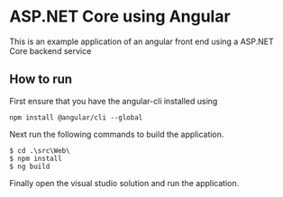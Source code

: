 # ASP.NET Core using Angular
This is an example application of an angular front end using a ASP.NET Core backend service

## How to run
First ensure that you have the angular-cli installed using 

`npm install @angular/cli --global`

Next run the following commands to build the application.

`$ cd .\src\Web\`  
`$ npm install`  
`$ ng build`  

Finally open the visual studio solution and run the application.